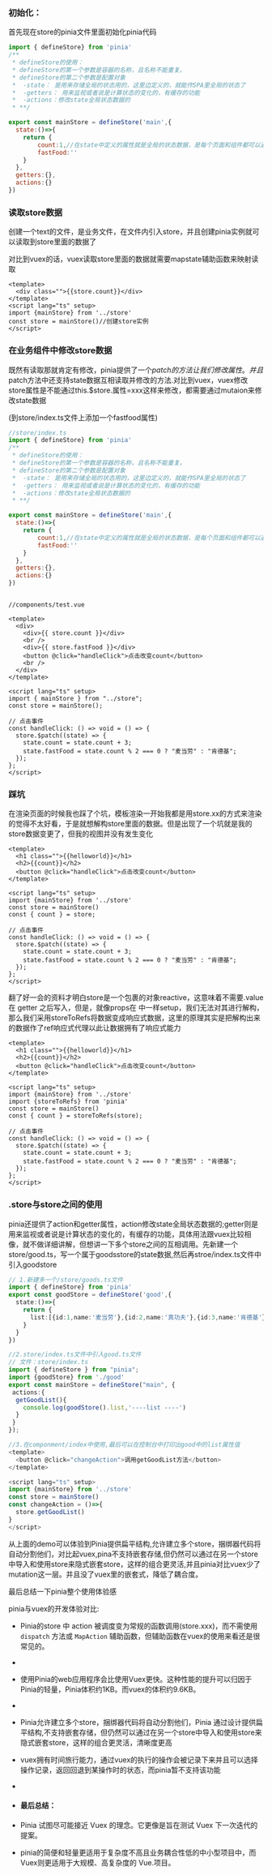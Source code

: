 ### 初始化：

首先现在store的pinia文件里面初始化pinia代码

```javascript
import { defineStore} from 'pinia'
/**
 * defineStore的使用：
 * defineStore的第一个参数是容器的名称，且名称不能重复。
 * defineStore的第二个参数是配置对象
 *  -state： 是用来存储全局的状态用的，这里边定义的，就能作SPA里全局的状态了
 *  -getters： 用来监视或者说是计算状态的变化的，有缓存的功能
 *  -actions：修改state全局状态数据的
 * **/ 

export const mainStore = defineStore('main',{
  state:()=>{
    return {
        count:1,//在state中定义的属性就是全局的状态数据，是每个页面和组件都可以通过Pinia方法读取到的
        fastFood:''
    }
  },
  getters:{},
  actions:{}
})
```

### 读取store数据

创建一个text的文件，是业务文件，在文件内引入store，并且创建pinia实例就可以读取到store里面的数据了

对比到vuex的话，vuex读取store里面的数据就需要mapstate辅助函数来映射读取

```vue 
<template>
  <div class="">{{store.count}}</div>
</template>
<script lang="ts" setup>
import {mainStore} from '../store'
const store = mainStore()//创建store实例
</script>
```



### 在业务组件中修改store数据

既然有读取那就肯定有修改，pinia提供了一个$patch的方法让我们修改属性。并且$patch方法中还支持state数据互相读取并修改的方法.对比到vuex，vuex修改store属性是不能通过this.$store.属性=xxx这样来修改，都需要通过mutaion来修改state数据

(到store/index.ts文件上添加一个fastfood属性)

```javascript
//store/index.ts
import { defineStore} from 'pinia'
/**
 * defineStore的使用：
 * defineStore的第一个参数是容器的名称，且名称不能重复。
 * defineStore的第二个参数是配置对象
 *  -state： 是用来存储全局的状态用的，这里边定义的，就能作SPA里全局的状态了
 *  -getters： 用来监视或者说是计算状态的变化的，有缓存的功能
 *  -actions：修改state全局状态数据的
 * **/ 

export const mainStore = defineStore('main',{
  state:()=>{
    return {
        count:1,//在state中定义的属性就是全局的状态数据，是每个页面和组件都可以通过Pinia方法读取到的
        fastFood:''
    }
  },
  getters:{},
  actions:{}
})
```

```vue

//components/test.vue

<template>
  <div>
    <div>{{ store.count }}</div>
    <br />
    <div>{{ store.fastFood }}</div>
    <button @click="handleClick">点击改变count</button>
    <br />
  </div>
</template>

<script lang="ts" setup>
import { mainStore } from "../store";
const store = mainStore();

// 点击事件
const handleClick: () => void = () => {
  store.$patch((state) => {
    state.count = state.count + 3;
    state.fastFood = state.count % 2 === 0 ? "麦当劳" : "肯德基";
  });
};
</script>
```



### 踩坑

在渲染页面的时候我也踩了个坑，模板渲染一开始我都是用store.xx的方式来渲染的觉得不太好看，于是就想解构store里面的数据。但是出现了一个坑就是我的store数据变更了，但我的视图并没有发生变化

```vue
<template>
  <h1 class="">{{helloworld}}</h1>
  <h2>{{count}}</h2>
  <button @click="handleClick">点击改变count</button>
</template>

<script lang="ts" setup>
import {mainStore} from '../store'
const store = mainStore()
const { count } = store;

// 点击事件
const handleClick: () => void = () => {
  store.$patch((state) => {
    state.count = state.count + 3;
    state.fastFood = state.count % 2 === 0 ? "麦当劳" : "肯德基";
  });
};
</script>
```

翻了好一会的资料才明白store是一个包裹的对象reactive，这意味着不需要.value在 getter 之后写入，但是，就像props在 中一样setup，我们无法对其进行解构，那么我们采用storeToRefs将数据变成响应式数据，这里的原理其实是把解构出来的数据作了ref响应式代理以此让数据拥有了响应式能力

```vue
<template>
  <h1 class="">{{helloworld}}</h1>
  <h2>{{count}}</h2>
  <button @click="handleClick">点击改变count</button>
</template>

<script lang="ts" setup>
import {mainStore} from '../store'
import {storeToRefs} from 'pinia' 
const store = mainStore()
const { count } = storeToRefs(store);

// 点击事件
const handleClick: () => void = () => {
  store.$patch((state) => {
    state.count = state.count + 3;
    state.fastFood = state.count % 2 === 0 ? "麦当劳" : "肯德基";
  });
};
</script>
```



### .store与store之间的使用

pinia还提供了action和getter属性，action修改state全局状态数据的;getter则是用来监视或者说是计算状态的变化的，有缓存的功能，具体用法跟vuex比较相像，就不做详细讲解，但想讲一下多个store之间的互相调用。先新建一个store/good.ts，写一个属于goodsstore的state数据,然后再stroe/index.ts文件中引入goodstore

```ts
// 1.新建多一个/store/goods.ts文件
import { defineStore} from 'pinia'
export const goodStore = defineStore('good',{
  state:()=>{
    return {
      list:[{id:1,name:'麦当劳'},{id:2,name:'真功夫'},{id:3,name:'肯德基'}]
    }
  }
})

//2.store/index.ts文件中引入good.ts文件
// 文件：store/index.ts
import { defineStore } from "pinia";
import {goodStore} from './good'
export const mainStore = defineStore("main", {
 actions:{
  getGoodList(){
    console.log(goodStore().list,'----list ----')
  }
 }
});

//3.在componment/index中使用,最后可以在控制台中打印出good中的list属性值
<template>
  <button @click="changeAction">调用getGoodList方法</button>
</template>

<script lang="ts" setup>
import {mainStore} from '../store'
const store = mainStore()
const changeAction = ()=>{
  store.getGoodList()
}
</script>
```

从上面的demo可以体验到Pinia提供扁平结构,允许建立多个store，捆绑器代码将自动分割他们，对比起vuex,pina不支持嵌套存储,但仍然可以通过在另一个store中导入和使用store来隐式嵌套store，这样的组合更灵活,并且pinia对比vuex少了mutation这一层。并且没了vuex里的嵌套式，降低了耦合度。

最后总结一下pinia整个使用体验感

pinia与vuex的开发体验对比:

- Pinia的store 中 action 被调度变为常规的函数调用(store.xxx)，而不需使用 `dispatch` 方法或 `MapAction` 辅助函数，但辅助函数在vuex的使用来看还是很常见的。

- 

- 使用Pinia的web应用程序会比使用Vuex更快。这种性能的提升可以归因于Pinia的轻量，Pinia体积约1KB。而vuex的体积约9.6KB。
- 

- Pinia允许建立多个store，捆绑器代码将自动分割他们，Pinia 通过设计提供扁平结构,不支持嵌套存储，但仍然可以通过在另一个store中导入和使用store来隐式嵌套store，这样的组合更灵活，清晰度更高

- vuex拥有时间旅行能力，通过vuex的执行的操作会被记录下来并且可以选择操作记录，返回回退到某操作时的状态，而pinia暂不支持该功能

- 

- #### 最后总结：

- Pinia 试图尽可能接近 Vuex 的理念。它更像是旨在测试 Vuex 下一次迭代的提案。

- pinia的简便和轻量更适用于复杂度不高且业务耦合性低的中小型项目中，而Vuex则更适用于大规模、高复杂度的 Vue.项目。

